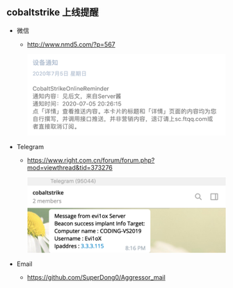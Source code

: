 
## cobaltstrike 上线提醒

- 微信

    - http://www.nmd5.com/?p=567

        ![wechat](README.assets/wechat.png)

- Telegram

    - https://www.right.com.cn/forum/forum.php?mod=viewthread&tid=373276

        ![telegram](README.assets/telegram.png)

- Email
    - https://github.com/SuperDong0/Aggressor_mail


